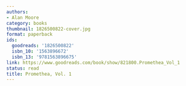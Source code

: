 ```yaml
---
authors:
- Alan Moore
category: books
thumbnail: 1826500822-cover.jpg
format: paperback
ids:
  goodreads: '1826500822'
  isbn_10: '1563896672'
  isbn_13: '9781563896675'
link: https://www.goodreads.com/book/show/821800.Promethea_Vol_1
status: read
title: Promethea, Vol. 1
---
```

